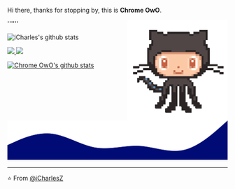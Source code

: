 Hi there, thanks for stopping by, this is **Chrome OwO**.

'''<img align='right' src="https://raw.githubusercontent.com/iCharlesZ/FigureBed/master/img/octocat.gif" width="230">'''

![iCharles's github stats](https://github-readme-stats.vercel.app/api?username=iCharlesZ&hide=contribs,prs&count_private=true&show_icons=true)

<a href="https://github.com/iCharlesZ">
  <img src="https://img.shields.io/github/followers/iCharlesZ">
</a>
<a href="https://github.com/iCharlesZ">
   <img src="https://komarev.com/ghpvc/?username=iCharlesZ">
</a>

[![Chrome OwO's github stats](https://github-readme-stats.vercel.app/api?username=ChromeOwO)](https://github.com/ChromeOwO/github-readme-stats)


![bottom.png](https://raw.githubusercontent.com/iCharlesZ/FigureBed/master/img/readme-bottom.png)

---

⭐️ From [@iCharlesZ](https://github.com/iCharlesZ)
